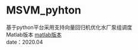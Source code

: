 # MSVM_pyhton  
基于python平台采用支持向量回归机优化水厂泵组调度  
Matlab版本 [matlab版本](https://github.com/SamuelChu8848/MSVM-Malab)  
date：2020.04
